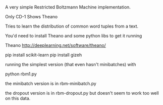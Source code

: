 
A very simple Restricted Boltzmann Machine implementation.

Only CD-1
Shows Theano

Tries to learn the distribution of common word tuples from a text.



You'd need to install Theano and some python libs to get it running

Theano http://deeplearning.net/software/theano/

pip install scikit-learn
pip install gizeh



running the simplest version (that even hasn't minibatches) with

python rbm1.py


the minibatch version is in rbm-minibatch.py

the dropout version is in rbm-dropout.py but doesn't seem to work too well on this data.

